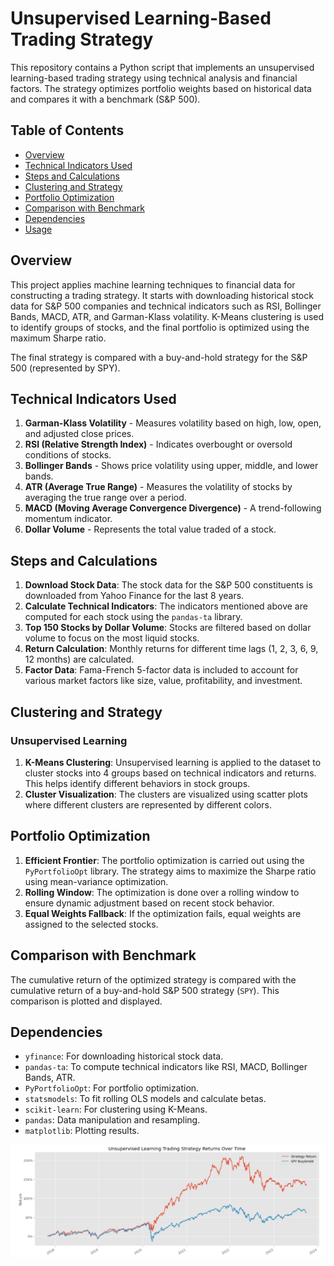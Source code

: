 # Unsupervised Learning-Based Trading Strategy

This repository contains a Python script that implements an unsupervised learning-based trading strategy using technical analysis and financial factors. The strategy optimizes portfolio weights based on historical data and compares it with a benchmark (S&P 500).

## Table of Contents

- [Overview](#overview)
- [Technical Indicators Used](#technical-indicators-used)
- [Steps and Calculations](#steps-and-calculations)
- [Clustering and Strategy](#clustering-and-strategy)
- [Portfolio Optimization](#portfolio-optimization)
- [Comparison with Benchmark](#comparison-with-benchmark)
- [Dependencies](#dependencies)
- [Usage](#usage)

## Overview

This project applies machine learning techniques to financial data for constructing a trading strategy. It starts with downloading historical stock data for S&P 500 companies and technical indicators such as RSI, Bollinger Bands, MACD, ATR, and Garman-Klass volatility. K-Means clustering is used to identify groups of stocks, and the final portfolio is optimized using the maximum Sharpe ratio.

The final strategy is compared with a buy-and-hold strategy for the S&P 500 (represented by SPY).

## Technical Indicators Used

1. **Garman-Klass Volatility** - Measures volatility based on high, low, open, and adjusted close prices.
2. **RSI (Relative Strength Index)** - Indicates overbought or oversold conditions of stocks.
3. **Bollinger Bands** - Shows price volatility using upper, middle, and lower bands.
4. **ATR (Average True Range)** - Measures the volatility of stocks by averaging the true range over a period.
5. **MACD (Moving Average Convergence Divergence)** - A trend-following momentum indicator.
6. **Dollar Volume** - Represents the total value traded of a stock.

## Steps and Calculations

1. **Download Stock Data**: The stock data for the S&P 500 constituents is downloaded from Yahoo Finance for the last 8 years.
2. **Calculate Technical Indicators**: The indicators mentioned above are computed for each stock using the `pandas-ta` library.
3. **Top 150 Stocks by Dollar Volume**: Stocks are filtered based on dollar volume to focus on the most liquid stocks.
4. **Return Calculation**: Monthly returns for different time lags (1, 2, 3, 6, 9, 12 months) are calculated.
5. **Factor Data**: Fama-French 5-factor data is included to account for various market factors like size, value, profitability, and investment.

## Clustering and Strategy

### Unsupervised Learning

1. **K-Means Clustering**: Unsupervised learning is applied to the dataset to cluster stocks into 4 groups based on technical indicators and returns. This helps identify different behaviors in stock groups.
2. **Cluster Visualization**: The clusters are visualized using scatter plots where different clusters are represented by different colors.

## Portfolio Optimization

1. **Efficient Frontier**: The portfolio optimization is carried out using the `PyPortfolioOpt` library. The strategy aims to maximize the Sharpe ratio using mean-variance optimization.
2. **Rolling Window**: The optimization is done over a rolling window to ensure dynamic adjustment based on recent stock behavior.
3. **Equal Weights Fallback**: If the optimization fails, equal weights are assigned to the selected stocks.
   
## Comparison with Benchmark

The cumulative return of the optimized strategy is compared with the cumulative return of a buy-and-hold S&P 500 strategy (`SPY`). This comparison is plotted and displayed.

## Dependencies

- `yfinance`: For downloading historical stock data.
- `pandas-ta`: To compute technical indicators like RSI, MACD, Bollinger Bands, ATR.
- `PyPortfolioOpt`: For portfolio optimization.
- `statsmodels`: To fit rolling OLS models and calculate betas.
- `scikit-learn`: For clustering using K-Means.
- `pandas`: Data manipulation and resampling.
- `matplotlib`: Plotting results.


![Results of Trading Strategy](./Results.png)



